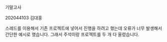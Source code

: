 기말고사


202044103 김대홍



스레드를 이용해서 기존 프로젝트에 넣어서 진행을 하려고 했는데 오류가 너무 발생해서
간단한 예시로 했습니다. 그래서 주석이랑 프로젝트를 두 개 다 올렸습니다.
